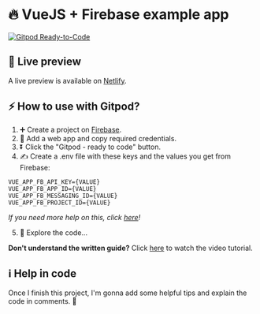 # 🔥 VueJS + Firebase example app
[![Gitpod Ready-to-Code](https://img.shields.io/badge/Gitpod-ready--to--code-blue?logo=gitpod)](https://gitpod.io/#https://github.com/deinadmin/vuejs-firebase-example)


## 💐 Live preview

A live preview is available on [Netlify](https://vuejs-firebase-example.netlify.app/).


## ⚡️ How to use with Gitpod?

1. ➕ Create a project on [Firebase](https://firebase.google.com).
2. 🌟 Add a web app and copy required credentials.
3. ⏬ Click the "Gitpod - ready to code" button.
4. ✍️ Create a .env file with these keys and the values you get from Firebase:
```
VUE_APP_FB_API_KEY={VALUE}
VUE_APP_FB_APP_ID={VALUE}
VUE_APP_FB_MESSAGING_ID={VALUE}
VUE_APP_FB_PROJECT_ID={VALUE}
```
*If you need more help on this, click [here](https://www.craft.do/s/VSYQBdEsXTr6RO)!*

5. 💫 Explore the code...


**Don't understand the written guide?** Click [here](https://youtube.com/watch?v=WbvEuon5FFg) to watch the video tutorial.


## ℹ️ Help in code

Once I finish this project, I'm gonna add some helpful tips and explain the code in comments. 🙂